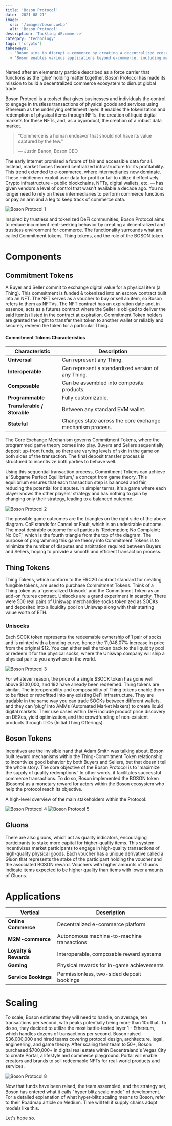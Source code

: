 ```yaml
---
title: 'Boson Protocol'
date: '2021-08-21'
image:
  src: '/images/boson.webp'
  alt: 'Boson Protocol'
description: 'Tackling dEcommerce'
category: 'technology'
tags: ['crypto']
takeaways:
  - 'Boson aims to disrupt e-commerce by creating a decentralized ecosystem for trustless transactions of physical goods using Ethereum.'
  - 'Boson enables various applications beyond e-commerce, including machine-to-machine commerce, loyalty programs, and gaming rewards.'
---
```


Named after an elementary particle described as a force carrier that functions as the 'glue' holding matter together, Boson Protocol has made its mission to build a decentralized commerce ecosystem to disrupt global trade.

Boson Protocol is a toolset that gives businesses and individuals the control to engage in trustless transactions of physical goods and services using Ethereum as the underlying settlement layer. It enables the tokenization and redemption of physical items through NFTs, the creation of liquid digital markets for these NFTs, and, as a byproduct, the creation of a robust data market.

> "Commerce is a human endeavor that should not have its value captured by the few."
>
> — Justin Banon, Boson CEO

The early Internet promised a future of fair and accessible data for all. Instead, market forces favored centralized infrastructure for its profitability. This trend extended to e-commerce, where intermediaries now dominate. These middlemen exploit user data for profit or fail to utilize it effectively. Crypto infrastructure - public blockchains, NFTs, digital wallets, etc. — has given vendors a level of control that wasn't available a decade ago. You no longer need to rely on these intermediaries to perform commerce functions or pay an arm and a leg to keep track of commerce data.

![Boson Protocol 1](/images/bp-1.webp)

Inspired by trustless and tokenized DeFi communities, Boson Protocol aims to reduce incumbent rent-seeking behavior by creating a decentralized and trustless environment for commerce. The functionality surrounds what are called Commitment tokens, Thing tokens, and the role of the BOSON token.

# Components

## Commitment Tokens

A Buyer and Seller commit to exchange digital value for a physical item (a Thing). This commitment is funded & tokenized into an escrow contract built into an NFT. The NFT serves as a voucher to buy or sell an item, so Boson refers to them as NFTVs. The NFT contract has an expiration date and, in essence, acts as a futures contract where the Seller is obliged to deliver the said item(s) listed in the contract at expiration. Commitment Token holders are granted the right to transfer their token to another wallet or reliably and securely redeem the token for a particular Thing.

#### Commitment Tokens Characteristics

| Characteristic              | Description                                               |
| --------------------------- | --------------------------------------------------------- |
| **Universal**               | Can represent any Thing.                                  |
| **Interoperable**           | Can represent a standardized version of any Thing.        |
| **Composable**              | Can be assembled into composite products.                 |
| **Programmable**            | Fully customizable.                                       |
| **Transferable / Storable** | Between any standard EVM wallet.                          |
| **Stateful**                | Changes state across the core exchange mechanism process. |

The Core Exchange Mechanism governs Commitment Tokens, where the programmed game theory comes into play. Buyers and Sellers sequentially deposit up-front funds, so there are varying levels of skin in the game on both sides of the transaction. The final deposit transfer process is structured to incentivize both parties to behave well.

Using this sequential transaction process, Commitment Tokens can achieve a 'Subgame Perfect Equilibrium,' a concept from game theory. This equilibrium ensures that each transaction step is balanced and fair, reducing the potential for disputes. In simpler terms, it's a game where each player knows the other players' strategy and has nothing to gain by changing only their strategy, leading to a balanced outcome.

![Boson Protocol 2](/images/bp-2.webp)

The possible game outcomes are the triangles on the right side of the above diagram. CoF stands for Cancel or Fault, which is an undesirable outcome. The most desirable outcome for all parties is 'Redemption; No Complaint; No CoF,' which is the fourth triangle from the top of the diagram. The purpose of programming this game theory into Commitment Tokens is to minimize the number of disputes and arbitration required between Buyers and Sellers, hoping to provide a smooth and efficient transaction process.

## Thing Tokens

Thing Tokens, which conform to the ERC20 contract standard for creating fungible tokens, are used to purchase Commitment Tokens. Think of a Thing token as a 'generalized Unisock' and the Commitment Token as an add-on futures contract. Unisocks are a grand experiment in scarcity. There were 500 real pairs of Uniswap merchandise socks tokenized as SOCKs and deposited into a liquidity pool on Uniswap along with their starting value worth of ETH.

### Unisocks

Each SOCK token represents the redeemable ownership of 1 pair of socks and is minted with a bonding curve, hence the 11,048.07% increase in price from the original $12. You can either sell the token back to the liquidity pool or redeem it for the physical socks, where the Uniswap company will ship a physical pair to you anywhere in the world.

![Boson Protocol 3](/images/bp-3.webp)

For whatever reason, the price of a single $SOCK token has gone well above $100,000, and 192 have already been redeemed. Thing tokens are similar. The interoperability and composability of Thing tokens enable them to be fitted or retrofitted into any existing DeFi infrastructure. They are tradable in the same way you can trade SOCKs between different wallets, and they can 'plug' into AMMs (Automated Market Makers) to create liquid digital markets. Their use cases within DeFi include product price discovery on DEXes, yield optimization, and the crowdfunding of non-existent products through ITOs (Initial Thing Offerings).

## Boson Tokens

Incentives are the invisible hand that Adam Smith was talking about. Boson built reward mechanisms within the Thing-Commitment Token relationship to incentivize good behavior by both Buyers and Sellers, but that doesn't tell the whole story. The core objective of the Boson Protocol is to 'maximize the supply of quality redemptions.' In other words, it facilitates successful commerce transactions. To do so, Boson implemented the BOSON token (Bosons) as a monetary reward for actors within the Boson ecosystem who help the protocol reach its objective.

A high-level overview of the main stakeholders within the Protocol:

![Boson Protocol 4](/images/bp-4.webp)
![Boson Protocol 5](/images/bp-5.webp)

## Gluons

There are also gluons, which act as quality indicators, encouraging participants to stake more capital for higher-quality items. This system incentivizes market participants to engage in high-quality transactions of high-quality physical goods. Each voucher has a unique derivative called a Gluon that represents the stake of the participant holding the voucher and the associated BOSON reward. Vouchers with higher amounts of Gluons indicate items expected to be higher quality than items with lower amounts of Gluons.

# Applications

| Vertical              | Description                                |
| --------------------- | ------------------------------------------ |
| **Online Commerce**   | Decentralized e-commerce platform          |
| **M2M-commerce**      | Autonomous machine-to-machine transactions |
| **Loyalty & Rewards** | Interoperable, composable reward systems   |
| **Gaming**            | Physical rewards for in-game achievements  |
| **Service Bookings**  | Permissionless, two-sided deposit bookings |

# Scaling

To scale, Boson estimates they will need to handle, on average, ten transactions per second, with peaks potentially being more than 10x that. To do so, they decided to utilize the most battle-tested layer 1 - Ethereum, which handles dozens of transactions per second. Boson raised $36,000,000 and hired teams covering protocol design, architecture, legal, engineering, and game theory. After scaling their team to 50+, Boson purchased $700,000+ in digital real estate within Decentraland's Vegas City to create Portal, a lifestyle and commerce playground. Portal will enable creators and brands to sell redeemable NFTs for real-world products and services.

![Boson Protocol 8](/images/bp-8.webp)

Now that funds have been raised, the team assembled, and the strategy set, Boson has entered what it calls "hyper blitz scale mode" of development. For a detailed explanation of what hyper-blitz scaling means to Boson, refer to their Roadmap article on Medium. Time will tell if supply chains adopt models like this.

Let's hope so.
